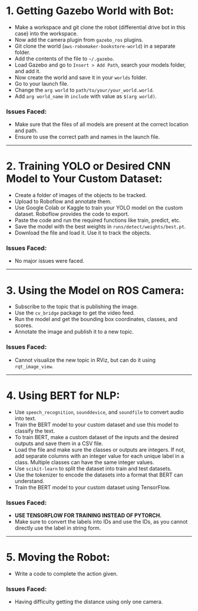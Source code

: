 # 1. Getting Gazebo World with Bot:
- Make a workspace and git clone the robot (differential drive bot in this case) into the workspace.
- Now add the camera plugin from `gazebo_ros` plugins.
- Git clone the world (`aws-robomaker-bookstore-world`) in a separate folder.
- Add the contents of the file to `~/.gazebo`.
- Load Gazebo and go to `Insert > Add Path`, search your models folder, and add it.
- Now create the world and save it in your `worlds` folder.
- Go to your launch file.
- Change the `arg world` to `path/to/your/your_world.world`.
- Add `arg world_name` in `include` with value as `$(arg world)`.

### Issues Faced:
- Make sure that the files of all models are present at the correct location and path.
- Ensure to use the correct path and names in the launch file.

---

# 2. Training YOLO or Desired CNN Model to Your Custom Dataset:
- Create a folder of images of the objects to be tracked.
- Upload to Roboflow and annotate them.
- Use Google Colab or Kaggle to train your YOLO model on the custom dataset. Roboflow provides the code to export.
- Paste the code and run the required functions like train, predict, etc.
- Save the model with the best weights in `runs/detect/weights/best.pt`.
- Download the file and load it. Use it to track the objects.

### Issues Faced:
- No major issues were faced.

---

# 3. Using the Model on ROS Camera:
- Subscribe to the topic that is publishing the image.
- Use the `cv_bridge` package to get the video feed.
- Run the model and get the bounding box coordinates, classes, and scores.
- Annotate the image and publish it to a new topic.

### Issues Faced:
- Cannot visualize the new topic in RViz, but can do it using `rqt_image_view`.

---

# 4. Using BERT for NLP:
- Use `speech_recognition`, `sounddevice`, and `soundfile` to convert audio into text.
- Train the BERT model to your custom dataset and use this model to classify the text.
- To train BERT, make a custom dataset of the inputs and the desired outputs and save them in a CSV file.
- Load the file and make sure the classes or outputs are integers. If not, add separate columns with an integer value for each unique label in a class. Multiple classes can have the same integer values.
- Use `scikit-learn` to split the dataset into train and test datasets.
- Use the tokenizer to encode the datasets into a format that BERT can understand.
- Train the BERT model to your custom dataset using TensorFlow.

### Issues Faced:
- **USE TENSORFLOW FOR TRAINING INSTEAD OF PYTORCH.**
- Make sure to convert the labels into IDs and use the IDs, as you cannot directly use the label in string form.

---

# 5. Moving the Robot:
- Write a code to complete the action given.

### Issues Faced:
- Having difficulty getting the distance using only one camera.

